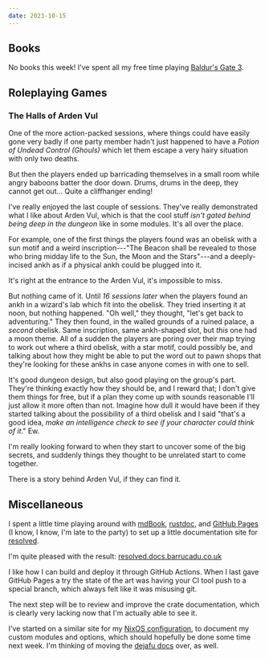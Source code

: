 ```yaml
---
date: 2023-10-15
---
```


## Books

No books this week!  I've spent all my free time playing [Baldur's Gate 3][].

[Baldur's Gate 3]: https://en.wikipedia.org/wiki/Baldur%27s_Gate_3


## Roleplaying Games

### The Halls of Arden Vul

One of the more action-packed sessions, where things could have easily gone very
badly if one party member hadn't just happened to have a *Potion of Undead
Control (Ghouls)* which let them escape a very hairy situation with only two
deaths.

But then the players ended up barricading themselves in a small room while angry
baboons batter the door down.  Drums, drums in the deep, they cannot get out...
Quite a cliffhanger ending!

I've really enjoyed the last couple of sessions.  They've really demonstrated
what I like about Arden Vul, which is that the cool stuff *isn't gated behind
being deep in the dungeon* like in some modules.  It's all over the place.

For example, one of the first things the players found was an obelisk with a sun
motif and a weird inscription---"The Beacon shall be revealed to those who bring
midday life to the Sun, the Moon and the Stars"---and a deeply-incised ankh as
if a physical ankh could be plugged into it.

It's right at the entrance to the Arden Vul, it's impossible to miss.

But nothing came of it.  Until *16 sessions later* when the players found an
ankh in a wizard's lab which fit into the obelisk.  They tried inserting it at
noon, but nothing happened.  "Oh well," they thought, "let's get back to
adventuring."  They then found, in the walled grounds of a ruined palace, a
*second* obelisk.  Same inscription, same ankh-shaped slot, but *this* one had a
moon theme.  All of a sudden the players are poring over their map trying to
work out where a third obelisk, with a star motif, could possibly be, and
talking about how they might be able to put the word out to pawn shops that
they're looking for these ankhs in case anyone comes in with one to sell.

It's good dungeon design, but also good playing on the group's part.  They're
thinking exactly how they should be, and I reward that; I don't give them things
for free, but if a plan they come up with sounds reasonable I'll just allow it
more often than not.  Imagine how dull it would have been if they started
talking about the possibility of a third obelisk and I said "that's a good idea,
*make an intelligence check to see if your character could think of it*."  Ew.

I'm really looking forward to when they start to uncover some of the big
secrets, and suddenly things they thought to be unrelated start to come
together.

There is a story behind Arden Vul, if they can find it.


## Miscellaneous

I spent a little time playing around with [mdBook][], [rustdoc][], and [GitHub
Pages][] (I know, I know, I'm late to the party) to set up a little
documentation site for [resolved][].

I'm quite pleased with the result:
[resolved.docs.barrucadu.co.uk](https://resolved.docs.barrucadu.co.uk/)

I like how I can build and deploy it through GitHub Actions.  When I last gave
GitHub Pages a try the state of the art was having your CI tool push to a
special branch, which always felt like it was misusing git.

The next step will be to review and improve the crate documentation, which is
clearly very lacking now that I'm actually able to see it.

I've started on a similar site for my [NixOS configuration][], to document my
custom modules and options, which should hopefully be done some time next week.
I'm thinking of moving the [dejafu docs][] over, as well.

[mdBook]: https://rust-lang.github.io/mdBook/
[rustdoc]: https://doc.rust-lang.org/rustdoc/what-is-rustdoc.html
[GitHub Pages]: https://docs.github.com/pages
[resolved]: https://github.com/barrucadu/resolved
[NixOS configuration]: https://github.com/barrucadu/nixfiles
[dejafu docs]: https://dejafu.readthedocs.io/
